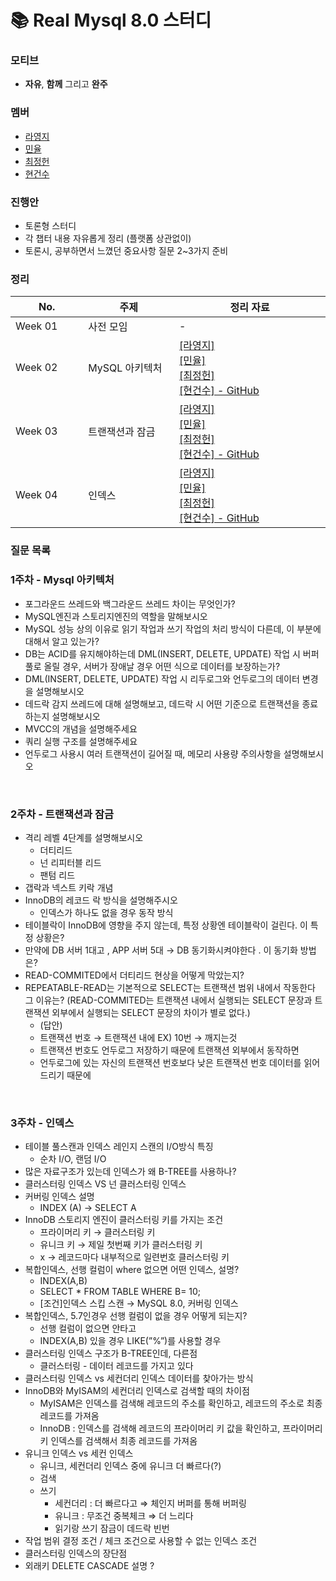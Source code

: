 # 📚 Real Mysql 8.0 스터디

### 모티브
+ **자유**, **함께** 그리고 **완주**

### 멤버
+ [라영지](https://github.com/Rayoungji)
+ [민율](https://github.com/minyul)
+ [최정헌](https://github.com/iiaii)
+ [현건수](https://github.com/hgs-study)

### 진행안
+ 토론형 스터디
+ 각 챕터 내용 자유롭게 정리 (플랫폼 상관없이)
+ 토론시, 공부하면서 느꼈던 중요사항 질문 2~3가지 준비

### 정리
|No. <img width=150/>|주제 <img width=200/>| 정리 자료 <img width=400/>|
|---|---|---|
|Week 01|사전 모임| - |
|Week 02|MySQL 아키텍처| <a href="">[라영지]</a> <br> <a href="https://github.com/minyul">[민율]</a> <br> <a href="">[최정헌]</a> <br>  <a href="https://github.com/zunior-study/real-mysql-study/tree/main/%ED%98%84%EA%B1%B4%EC%88%98/01.%EC%95%84%ED%82%A4%ED%85%8D%EC%B2%98">[현건수] - GitHub</a> <br> |
|Week 03|트랜잭션과 잠금| <a href="">[라영지]</a> <br> <a href="https://github.com/minyul">[민율]</a> <br> <a href="">[최정헌]</a> <br>  <a href="https://github.com/zunior-study/real-mysql-study/tree/main/%ED%98%84%EA%B1%B4%EC%88%98/02.%ED%8A%B8%EB%9E%9C%EC%9E%AD%EC%85%98%EA%B3%BC%20%EC%9E%A0%EA%B8%88">[현건수] - GitHub</a> <br> |
|Week 04|인덱스| <a href="">[라영지]</a> <br> <a href="https://github.com/minyul">[민율]</a> <br> <a href="">[최정헌]</a> <br>  <a href="https://github.com/hgs-study/real-mysql-study/tree/main/%ED%98%84%EA%B1%B4%EC%88%98/03.%20%EC%9D%B8%EB%8D%B1%EC%8A%A4">[현건수] - GitHub</a> <br> |


### 질문 목록
### 1주차 - Mysql 아키텍처
- 포그라운드 쓰레드와 백그라운드 쓰레드 차이는 무엇인가?
- MySQL엔진과 스토리지엔진의 역할을 말해보시오
- MySQL 성능 상의 이유로 읽기 작업과 쓰기 작업의 처리 방식이 다른데, 이 부분에 대해서 알고 있는가?
- DB는 ACID를 유지해야하는데 DML(INSERT, DELETE, UPDATE) 작업 시 버퍼풀로 올릴 경우, 서버가 장애날 경우 어떤 식으로 데이터를 보장하는가?
- DML(INSERT, DELETE, UPDATE) 작업 시 리두로그와 언두로그의 데이터 변경을 설명해보시오
- 데드락 감지 쓰레드에 대해 설명해보고, 데드락 시 어떤 기준으로 트랜잭션을 종료하는지 설명해보시오
- MVCC의 개념을 설명해주세요
- 쿼리 실행 구조를 설명해주세요
- 언두로그 사용시 여러 트랜잭션이 길어질 때, 메모리 사용량 주의사항을 설명해보시오

<BR>
    
### 2주차 - 트랜잭션과 잠금

- 격리 레벨 4단계를 설명해보시오
    - 더티리드
    - 넌 리피터블 리드
    - 팬텀 리드
- 갭락과 넥스트 키락 개념
- InnoDB의 레코드 락 방식을 설명해주시오
    - 인덱스가 하나도 없을 경우 동작 방식
- 테이블락이 InnoDB에 영향을 주지 않는데, 특정 상황엔 테이블락이 걸린다. 이 특정 상황은?
- 만약에 DB 서버 1대고 , APP 서버 5대 → DB 동기화시켜야한다 . 이 동기화 방법은?
- READ-COMMITED에서 더티리드 현상을 어떻게 막았는지?
- REPEATABLE-READ는 기본적으로 SELECT는 트랜잭션 범위 내에서 작동한다 그 이유는? (READ-COMMITED는 트랜잭션 내에서 실행되는 SELECT 문장과 트랜잭션 외부에서 실행되는 SELECT 문장의 차이가 별로 없다.)
    - (답안)
    - 트랜잭션 번호 → 트랜잭션 내에 EX) 10번 → 깨지는것
    - 트랜잭션 번호도 언두로그 저장하기 때문에 트랜잭션 외부에서 동작하면
    - 언두로그에 있는 자신의 트랜잭션 번호보다 낮은 트랜잭션 번호 데이터를 읽어드리기 때문에

<BR>

### 3주차 - 인덱스
- 테이블 풀스캔과 인덱스 레인지 스캔의 I/O방식 특징
    - 순차 I/O, 랜덤 I/O
- 많은 자료구조가 있는데 인덱스가 왜 B-TREE를 사용하나?
- 클러스터링 인덱스 VS 넌 클러스터링 인덱스
- 커버링 인덱스 설명
    - INDEX (A) → SELECT A
- InnoDB 스토리지 엔진이 클러스터링 키를 가지는 조건
    - 프라이머리 키 → 클러스터링 키
    - 유니크 키 → 제일 첫번째 키가 클러스터링 키
    - x → 레코드마다 내부적으로 일련번호 클러스터링 키
- 복합인덱스, 선행 컬럼이 where 없으면 어떤 인덱스, 설명?
    - INDEX(A,B)
    - SELECT * FROM TABLE WHERE B= 10;
    - [조건]인덱스 스킵 스캔 → MySQL 8.0, 커버링 인덱스
- 복합인덱스, 5.7인경우 선행 컬럼이 없을 경우 어떻게 되는지?
    - 선행 컬럼이 없으면 안타고
    - INDEX(A,B) 있을 경우 LIKE(”%”)를 사용할 경우
- 클러스터링 인덱스 구조가 B-TREE인데, 다른점
    - 클러스터링 - 데이터 레코드를 가지고 있다
- 클러스터링 인덱스 vs 세컨더리 인덱스 데이터를 찾아가는 방식
- InnoDB와 MyISAM의 세컨더리 인덱스로 검색할 때의 차이점
    - MyISAM은 인덱스를 검색해 레코드의 주소를 확인하고, 레코드의 주소로 최종 레코드를 가져옴
    - InnoDB : 인덱스를 검색해 레코드의 프라이머리 키 값을 확인하고, 프라이머리 키 인덱스를 검색해서 최종 레코드를 가져옴
- 유니크 인덱스 vs 세컨 인덱스
    - 유니크, 세컨더리 인덱스 중에 유니크 더 빠르다(?)
    - 검색
    - 쓰기
        - 세컨더리 : 더 빠르다고 ⇒ 체인지 버퍼를 통해 버퍼링
        - 유니크 : 무조건 중복체크 ⇒ 더  느리다
        - 읽기랑 쓰기 잠금이 데드락 빈번
- 작업 범위 결정 조건 / 체크 조건으로 사용할 수 없는 인덱스 조건
- 클러스터링 인덱스의 장단점
- 외래키 DELETE CASCADE 설명 ?

